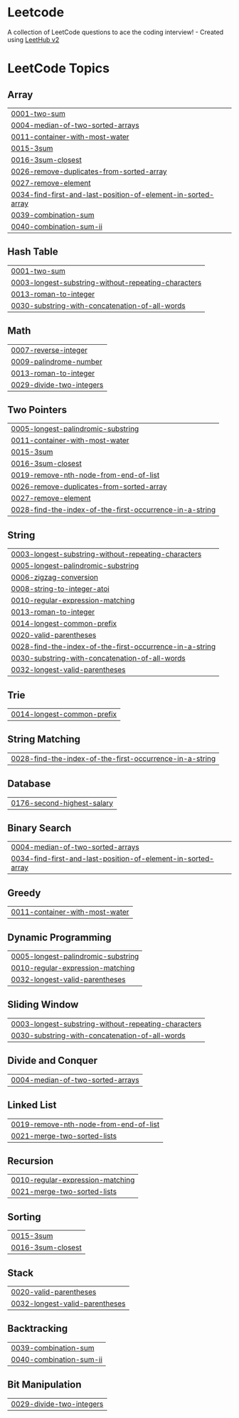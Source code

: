 # Leetcode
A collection of LeetCode questions to ace the coding interview! - Created using [LeetHub v2](https://github.com/arunbhardwaj/LeetHub-2.0)

<!---LeetCode Topics Start-->
# LeetCode Topics
## Array
|  |
| ------- |
| [0001-two-sum](https://github.com/kavyasri-gaddipati/Leetcode/tree/master/0001-two-sum) |
| [0004-median-of-two-sorted-arrays](https://github.com/kavyasri-gaddipati/Leetcode/tree/master/0004-median-of-two-sorted-arrays) |
| [0011-container-with-most-water](https://github.com/kavyasri-gaddipati/Leetcode/tree/master/0011-container-with-most-water) |
| [0015-3sum](https://github.com/kavyasri-gaddipati/Leetcode/tree/master/0015-3sum) |
| [0016-3sum-closest](https://github.com/kavyasri-gaddipati/Leetcode/tree/master/0016-3sum-closest) |
| [0026-remove-duplicates-from-sorted-array](https://github.com/kavyasri-gaddipati/Leetcode/tree/master/0026-remove-duplicates-from-sorted-array) |
| [0027-remove-element](https://github.com/kavyasri-gaddipati/Leetcode/tree/master/0027-remove-element) |
| [0034-find-first-and-last-position-of-element-in-sorted-array](https://github.com/kavyasri-gaddipati/Leetcode/tree/master/0034-find-first-and-last-position-of-element-in-sorted-array) |
| [0039-combination-sum](https://github.com/kavyasri-gaddipati/Leetcode/tree/master/0039-combination-sum) |
| [0040-combination-sum-ii](https://github.com/kavyasri-gaddipati/Leetcode/tree/master/0040-combination-sum-ii) |
## Hash Table
|  |
| ------- |
| [0001-two-sum](https://github.com/kavyasri-gaddipati/Leetcode/tree/master/0001-two-sum) |
| [0003-longest-substring-without-repeating-characters](https://github.com/kavyasri-gaddipati/Leetcode/tree/master/0003-longest-substring-without-repeating-characters) |
| [0013-roman-to-integer](https://github.com/kavyasri-gaddipati/Leetcode/tree/master/0013-roman-to-integer) |
| [0030-substring-with-concatenation-of-all-words](https://github.com/kavyasri-gaddipati/Leetcode/tree/master/0030-substring-with-concatenation-of-all-words) |
## Math
|  |
| ------- |
| [0007-reverse-integer](https://github.com/kavyasri-gaddipati/Leetcode/tree/master/0007-reverse-integer) |
| [0009-palindrome-number](https://github.com/kavyasri-gaddipati/Leetcode/tree/master/0009-palindrome-number) |
| [0013-roman-to-integer](https://github.com/kavyasri-gaddipati/Leetcode/tree/master/0013-roman-to-integer) |
| [0029-divide-two-integers](https://github.com/kavyasri-gaddipati/Leetcode/tree/master/0029-divide-two-integers) |
## Two Pointers
|  |
| ------- |
| [0005-longest-palindromic-substring](https://github.com/kavyasri-gaddipati/Leetcode/tree/master/0005-longest-palindromic-substring) |
| [0011-container-with-most-water](https://github.com/kavyasri-gaddipati/Leetcode/tree/master/0011-container-with-most-water) |
| [0015-3sum](https://github.com/kavyasri-gaddipati/Leetcode/tree/master/0015-3sum) |
| [0016-3sum-closest](https://github.com/kavyasri-gaddipati/Leetcode/tree/master/0016-3sum-closest) |
| [0019-remove-nth-node-from-end-of-list](https://github.com/kavyasri-gaddipati/Leetcode/tree/master/0019-remove-nth-node-from-end-of-list) |
| [0026-remove-duplicates-from-sorted-array](https://github.com/kavyasri-gaddipati/Leetcode/tree/master/0026-remove-duplicates-from-sorted-array) |
| [0027-remove-element](https://github.com/kavyasri-gaddipati/Leetcode/tree/master/0027-remove-element) |
| [0028-find-the-index-of-the-first-occurrence-in-a-string](https://github.com/kavyasri-gaddipati/Leetcode/tree/master/0028-find-the-index-of-the-first-occurrence-in-a-string) |
## String
|  |
| ------- |
| [0003-longest-substring-without-repeating-characters](https://github.com/kavyasri-gaddipati/Leetcode/tree/master/0003-longest-substring-without-repeating-characters) |
| [0005-longest-palindromic-substring](https://github.com/kavyasri-gaddipati/Leetcode/tree/master/0005-longest-palindromic-substring) |
| [0006-zigzag-conversion](https://github.com/kavyasri-gaddipati/Leetcode/tree/master/0006-zigzag-conversion) |
| [0008-string-to-integer-atoi](https://github.com/kavyasri-gaddipati/Leetcode/tree/master/0008-string-to-integer-atoi) |
| [0010-regular-expression-matching](https://github.com/kavyasri-gaddipati/Leetcode/tree/master/0010-regular-expression-matching) |
| [0013-roman-to-integer](https://github.com/kavyasri-gaddipati/Leetcode/tree/master/0013-roman-to-integer) |
| [0014-longest-common-prefix](https://github.com/kavyasri-gaddipati/Leetcode/tree/master/0014-longest-common-prefix) |
| [0020-valid-parentheses](https://github.com/kavyasri-gaddipati/Leetcode/tree/master/0020-valid-parentheses) |
| [0028-find-the-index-of-the-first-occurrence-in-a-string](https://github.com/kavyasri-gaddipati/Leetcode/tree/master/0028-find-the-index-of-the-first-occurrence-in-a-string) |
| [0030-substring-with-concatenation-of-all-words](https://github.com/kavyasri-gaddipati/Leetcode/tree/master/0030-substring-with-concatenation-of-all-words) |
| [0032-longest-valid-parentheses](https://github.com/kavyasri-gaddipati/Leetcode/tree/master/0032-longest-valid-parentheses) |
## Trie
|  |
| ------- |
| [0014-longest-common-prefix](https://github.com/kavyasri-gaddipati/Leetcode/tree/master/0014-longest-common-prefix) |
## String Matching
|  |
| ------- |
| [0028-find-the-index-of-the-first-occurrence-in-a-string](https://github.com/kavyasri-gaddipati/Leetcode/tree/master/0028-find-the-index-of-the-first-occurrence-in-a-string) |
## Database
|  |
| ------- |
| [0176-second-highest-salary](https://github.com/kavyasri-gaddipati/Leetcode/tree/master/0176-second-highest-salary) |
## Binary Search
|  |
| ------- |
| [0004-median-of-two-sorted-arrays](https://github.com/kavyasri-gaddipati/Leetcode/tree/master/0004-median-of-two-sorted-arrays) |
| [0034-find-first-and-last-position-of-element-in-sorted-array](https://github.com/kavyasri-gaddipati/Leetcode/tree/master/0034-find-first-and-last-position-of-element-in-sorted-array) |
## Greedy
|  |
| ------- |
| [0011-container-with-most-water](https://github.com/kavyasri-gaddipati/Leetcode/tree/master/0011-container-with-most-water) |
## Dynamic Programming
|  |
| ------- |
| [0005-longest-palindromic-substring](https://github.com/kavyasri-gaddipati/Leetcode/tree/master/0005-longest-palindromic-substring) |
| [0010-regular-expression-matching](https://github.com/kavyasri-gaddipati/Leetcode/tree/master/0010-regular-expression-matching) |
| [0032-longest-valid-parentheses](https://github.com/kavyasri-gaddipati/Leetcode/tree/master/0032-longest-valid-parentheses) |
## Sliding Window
|  |
| ------- |
| [0003-longest-substring-without-repeating-characters](https://github.com/kavyasri-gaddipati/Leetcode/tree/master/0003-longest-substring-without-repeating-characters) |
| [0030-substring-with-concatenation-of-all-words](https://github.com/kavyasri-gaddipati/Leetcode/tree/master/0030-substring-with-concatenation-of-all-words) |
## Divide and Conquer
|  |
| ------- |
| [0004-median-of-two-sorted-arrays](https://github.com/kavyasri-gaddipati/Leetcode/tree/master/0004-median-of-two-sorted-arrays) |
## Linked List
|  |
| ------- |
| [0019-remove-nth-node-from-end-of-list](https://github.com/kavyasri-gaddipati/Leetcode/tree/master/0019-remove-nth-node-from-end-of-list) |
| [0021-merge-two-sorted-lists](https://github.com/kavyasri-gaddipati/Leetcode/tree/master/0021-merge-two-sorted-lists) |
## Recursion
|  |
| ------- |
| [0010-regular-expression-matching](https://github.com/kavyasri-gaddipati/Leetcode/tree/master/0010-regular-expression-matching) |
| [0021-merge-two-sorted-lists](https://github.com/kavyasri-gaddipati/Leetcode/tree/master/0021-merge-two-sorted-lists) |
## Sorting
|  |
| ------- |
| [0015-3sum](https://github.com/kavyasri-gaddipati/Leetcode/tree/master/0015-3sum) |
| [0016-3sum-closest](https://github.com/kavyasri-gaddipati/Leetcode/tree/master/0016-3sum-closest) |
## Stack
|  |
| ------- |
| [0020-valid-parentheses](https://github.com/kavyasri-gaddipati/Leetcode/tree/master/0020-valid-parentheses) |
| [0032-longest-valid-parentheses](https://github.com/kavyasri-gaddipati/Leetcode/tree/master/0032-longest-valid-parentheses) |
## Backtracking
|  |
| ------- |
| [0039-combination-sum](https://github.com/kavyasri-gaddipati/Leetcode/tree/master/0039-combination-sum) |
| [0040-combination-sum-ii](https://github.com/kavyasri-gaddipati/Leetcode/tree/master/0040-combination-sum-ii) |
## Bit Manipulation
|  |
| ------- |
| [0029-divide-two-integers](https://github.com/kavyasri-gaddipati/Leetcode/tree/master/0029-divide-two-integers) |
<!---LeetCode Topics End-->
